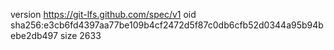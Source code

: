 version https://git-lfs.github.com/spec/v1
oid sha256:e3cb6fd4397aa77be109b4cf2472d5f87c0db6cfb52d0344a95b94bebe2db497
size 2633
